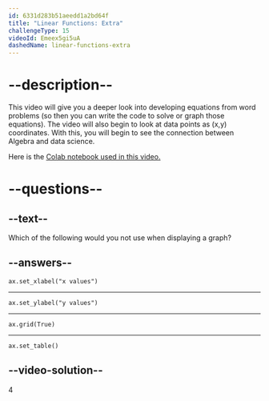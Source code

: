 ```yaml
---
id: 6331d283b51aeedd1a2bd64f
title: "Linear Functions: Extra"
challengeType: 15
videoId: Emeex5gi5uA
dashedName: linear-functions-extra
---
```


# --description--

This video will give you a deeper look into developing equations from word problems (so then you can write the code to solve or graph those equations). The video will also begin to look at data points as (x,y) coordinates. With this, you will begin to see the connection between Algebra and data science.

Here is the <a href="https://colab.research.google.com/drive/1OzC7gqCNWNzwv50ziNeG2IJhbXm88-XK?usp=sharing" target="_blank" rel="noopener noreferrer nofollow">Colab notebook used in this video.</a>

# --questions--

## --text--

Which of the following would you not use when displaying a graph?

## --answers--

`ax.set_xlabel("x values")`

---

`ax.set_ylabel("y values")`

---

`ax.grid(True)`

---

`ax.set_table()`

## --video-solution--

4

